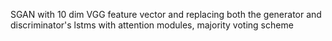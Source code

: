 SGAN with 10 dim VGG feature vector and replacing both the generator and discriminator's lstms with attention modules, majority voting scheme
